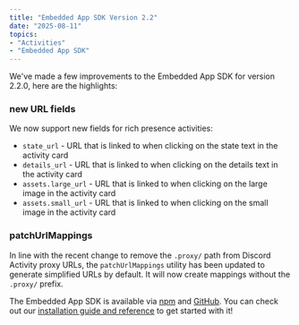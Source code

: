 ```yaml
---
title: "Embedded App SDK Version 2.2"
date: "2025-08-11"
topics:
- "Activities"
- "Embedded App SDK"
---
```


We've made a few improvements to the Embedded App SDK for version 2.2.0, here are the highlights:

### new URL fields
We now support new fields for rich presence activities:

- `state_url` - URL that is linked to when clicking on the state text in the activity card
- `details_url` - URL that is linked to when clicking on the details text in the activity card
- `assets.large_url` - URL that is linked to when clicking on the large image in the activity card
- `assets.small_url` - URL that is linked to when clicking on the small image in the activity card

### patchUrlMappings
In line with the recent change to remove the `.proxy/` path from Discord Activity proxy URLs, the `patchUrlMappings` utility has been updated to generate simplified URLs by default. It will now create mappings without the `.proxy/` prefix.

The Embedded App SDK is available via [npm](https://www.npmjs.com/package/@discord/embedded-app-sdk) and [GitHub](https://github.com/discord/embedded-app-sdk). You can check out our [installation guide and reference](/docs/developer-tools/embedded-app-sdk) to get started with it!
